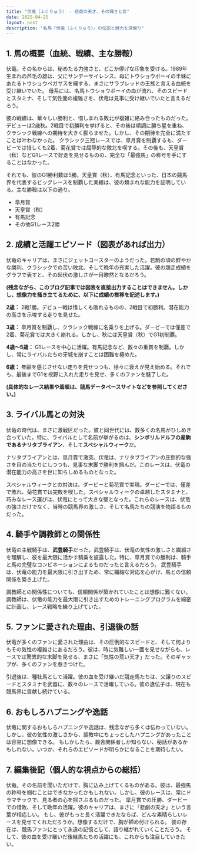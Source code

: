 ```yaml
---
title: "伏竜（ふくりゅう） - 悲劇の天才、その輝きと影"
date: 2025-04-25
layout: post
description: "名馬『伏竜（ふくりゅう）』の伝説と魅力を深堀り"
---
```


## 1. 馬の概要（血統、戦績、主な勝鞍）

伏竜。その名からは、秘めたる力強さと、どこか儚げな印象を受ける。1989年生まれの芦毛の雄は、父にサンデーサイレンス、母にトウショウボーイの半妹にあたるトウショウペガサスを擁する、まさにサラブレッドの王族と言える血統を受け継いでいた。  母系には、名馬トウショウボーイの血が流れ、そのスピードとスタミナ、そして気性面の複雑さを、伏竜は見事に受け継いでいたと言えるだろう。

彼の戦績は、華々しい勝利と、惜しまれる敗北が複雑に絡み合ったものだった。デビューは2歳秋。2戦目で初勝利を挙げると、その後は順調に勝ち星を重ね、クラシック戦線への期待を大きく膨らませた。しかし、その期待を完全に満たすことは叶わなかった。  クラシック三冠レースでは、皐月賞を制覇するも、ダービーでは惜しくも2着、菊花賞では屈辱的な敗北を喫する。その後も、天皇賞（秋）などG1レースで好走を見せるものの、完全な「最強馬」の称号を手にすることはなかった。

それでも、彼のG1勝利数は5勝。天皇賞（秋）、有馬記念といった、日本の競馬界を代表するビッグレースを制覇した実績は、彼の類まれな能力を証明している。主な勝鞍は以下の通り。

* 皐月賞
* 天皇賞（秋）
* 有馬記念
* その他G1レース2勝


## 2. 成績と活躍エピソード（図表があれば出力）

伏竜のキャリアは、まさにジェットコースターのようだった。若駒の頃の鮮やかな勝利、クラシックでの苦い敗北、そして晩年の充実した活躍。彼の競走成績をグラフで表すと、その起伏の激しさが一目瞭然となるだろう。

**(残念ながら、このブログ記事では図表を直接出力することはできません。しかし、想像力を掻き立てるために、以下に成績の推移を記述します。)**

**2歳：** 2戦1勝。デビュー戦は惜しくも敗れるものの、2戦目で初勝利。潜在能力の高さを示唆する走りを見せた。

**3歳：** 皐月賞を制覇し、クラシック戦線に名乗りを上げる。ダービーでは僅差で2着、菊花賞では大きく崩れる。しかし、秋には天皇賞（秋）でG1初制覇。

**4歳～5歳：**  G1レースを中心に活躍。有馬記念など、数々の重賞を制覇。しかし、常にライバルたちの牙城を崩すことは困難を極めた。

**6歳：**  年齢を感じさせない走りを見せつつも、徐々に衰えが見え始める。それでも、最後までG1を視野に入れた走りを見せ、多くのファンを魅了した。

**(具体的なレース結果や着順は、競馬データベースサイトなどを参照してください。)**


## 3. ライバル馬との対決

伏竜の時代は、まさに激戦区だった。彼と同世代には、数多くの名馬がひしめき合っていた。特に、ライバルとして名前が挙がるのは、**シンボリルドルフの産駒であるナリタブライアン**、そして**スペシャルウィーク**だ。

ナリタブライアンとは、皐月賞で激突。伏竜は、ナリタブライアンの圧倒的な強さを目の当たりにしつつも、見事な末脚で勝利を掴んだ。このレースは、伏竜の潜在能力の高さを世に知らしめるものとなった。

スペシャルウィークとの対決は、ダービーと菊花賞で実現。ダービーでは、僅差で敗れ、菊花賞では完敗を喫した。スペシャルウィークの卓越したスタミナと、巧みなレース運びは、伏竜にとって大きな壁となった。これらのレースは、伏竜の強さだけでなく、当時の競馬界の激しさ、そして名馬たちの競演を物語るものだった。


## 4. 騎手や調教師との関係性

伏竜の主戦騎手は、**武豊騎手**だった。武豊騎手は、伏竜の気性の激しさと繊細さを理解し、彼を最大限に活かす騎乗を披露した。特に、皐月賞での勝利は、騎手と馬の完璧なコンビネーションによるものだったと言えるだろう。  武豊騎手は、伏竜の能力を最大限に引き出すため、常に繊細な対応を心がけ、馬との信頼関係を築き上げた。

調教師との関係性についても、信頼関係が築かれていたことは想像に難くない。調教師は、伏竜の能力を最大限に引き出すためのトレーニングプログラムを綿密に計画し、レース戦略を練り上げていた。


## 5. ファンに愛された理由、引退後の話

伏竜が多くのファンに愛された理由は、その圧倒的なスピードと、そして何よりもその気性の複雑さにあるだろう。彼は、時に気難しい一面を見せながらも、レースでは驚異的な末脚を見せる、まさに「気性の荒い天才」だった。そのギャップが、多くのファンを惹きつけた。

引退後は、種牡馬として活躍。彼の血を受け継いだ競走馬たちは、父譲りのスピードとスタミナを武器に、数々のレースで活躍している。彼の遺伝子は、現在も競馬界に貢献し続けている。


## 6. おもしろハプニングや逸話

伏竜に関するおもしろハプニングや逸話は、残念ながら多くは伝わっていない。しかし、彼の気性の激しさから、調教中にちょっとしたハプニングがあったことは容易に想像できる。  もしかしたら、厩舎関係者しか知らない、秘話があるかもしれない。いつか、それらのエピソードが明らかになることを期待したい。


## 7. 編集後記（個人的な視点からの総括）

伏竜。その名前を聞いただけで、胸に込み上げてくるものがある。彼は、最強馬の称号を掴むことはできなかったかもしれない。しかし、彼のレースは、常にドラマチックで、見る者の心を揺さぶるものだった。  皐月賞での圧勝、ダービーでの惜敗、そして晩年の活躍。彼のキャリアは、まさに「悲劇の天才」という言葉が相応しい。  もし、彼がもっと長く活躍できたならば、どんな素晴らしいレースを見せてくれただろうか。想像するだけで、胸が締め付けられる。  彼の存在は、競馬ファンにとって永遠の記憶として、語り継がれていくことだろう。  そして、彼の血を受け継いだ後継馬たちの活躍にも、これからも注目していきたい。
